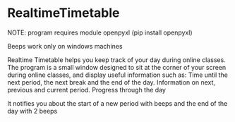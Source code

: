# RealtimeTimetable
NOTE:
  program requires module openpyxl
    (pip install openpyxl)
  
  Beeps work only on windows machines

Realtime Timetable helps you keep track of your day during online classes. 
The program is a small window designed to sit at the corner of your screen during online classes, and display useful information such as:
    Time until the next period, the next break and the end of the day.
    Information on next, previous and current period.
    Progress through the day

It notifies you about the start of a new period with beeps and the end of the day with 2 beeps

